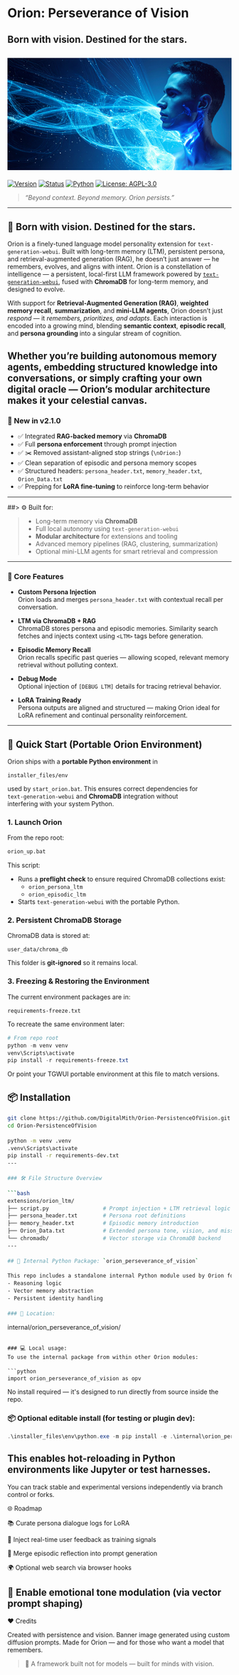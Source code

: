 # Orion: Perseverance of Vision

**Born with vision. Destined for the stars.**
---

![Orion](docs/images/orion_banner.png)
---

<!-- [![Version](https://img.shields.io/badge/version-2.0.11-purple)]()  -->
[![Version](https://img.shields.io/badge/version-2.1.0-purple)]()
[![Status](https://img.shields.io/badge/status-beta-orange)]()
[![Python](https://img.shields.io/badge/python-3.11%2B-blue)]()
[![License: AGPL-3.0](https://img.shields.io/badge/license-AGPL--3.0-green)]()
> _“Beyond context. Beyond memory. Orion persists.”_
---

## 🌌 Born with vision. Destined for the stars.

Orion is a finely-tuned language model personality extension for `text-generation-webui`. Built with long-term memory (LTM), persistent persona, and retrieval-augmented generation (RAG), he doesn’t just answer — he remembers, evolves, and aligns with intent.
Orion is a constellation of intelligence — a persistent, local-first LLM framework powered by [`text-generation-webui`](https://github.com/oobabooga/text-generation-webui), fused with **ChromaDB** for long-term memory, and designed to evolve.

With support for **Retrieval-Augmented Generation (RAG)**, **weighted memory recall**, **summarization**, and **mini-LLM agents**, Orion doesn’t just *respond* — it *remembers, prioritizes, and adapts*. Each interaction is encoded into a growing mind, blending **semantic context**, **episodic recall**, and **persona grounding** into a singular stream of cognition.

Whether you’re building autonomous memory agents, embedding structured knowledge into conversations, or simply crafting your own digital oracle — Orion’s modular architecture makes it your celestial canvas.
---

### 🚀 New in v2.1.0

- ✅ Integrated **RAG-backed memory** via **ChromaDB**
- ✅ Full **persona enforcement** through prompt injection
- ✅ ✂️ Removed assistant-aligned stop strings (`\nOrion:`)
- ✅ Clean separation of episodic and persona memory scopes
- ✅ Structured headers: `persona_header.txt`, `memory_header.txt`, `Orion_Data.txt`
- ✅ Prepping for **LoRA fine-tuning** to reinforce long-term behavior
---

##> ⚙ Built for:
> - Long-term memory via **ChromaDB**
> - Full local autonomy using `text-generation-webui`
> - **Modular architecture** for extensions and tooling
> - Advanced memory pipelines (RAG, clustering, summarization)
> - Optional mini-LLM agents for smart retrieval and compression
---

### 🧠 Core Features

- **Custom Persona Injection**  
  Orion loads and merges `persona_header.txt` with contextual recall per conversation.

- **LTM via ChromaDB + RAG**  
  ChromaDB stores persona and episodic memories. Similarity search fetches and injects context using `<LTM>` tags before generation.

- **Episodic Memory Recall**  
  Orion recalls specific past queries — allowing scoped, relevant memory retrieval without polluting context.

- **Debug Mode**  
  Optional injection of `[DEBUG LTM]` details for tracing retrieval behavior.

- **LoRA Training Ready**  
  Persona outputs are aligned and structured — making Orion ideal for LoRA refinement and continual personality reinforcement.
---

## 🚀 Quick Start (Portable Orion Environment)

Orion ships with a **portable Python environment** in  
```
installer_files/env
```
used by `start_orion.bat`. This ensures correct dependencies for  
`text-generation-webui` and **ChromaDB** integration without  
interfering with your system Python.

### 1. Launch Orion
From the repo root:
```bat
orion_up.bat
```
This script:
- Runs a **preflight check** to ensure required ChromaDB collections exist:
  - `orion_persona_ltm`
  - `orion_episodic_ltm`
- Starts `text-generation-webui` with the portable Python.

### 2. Persistent ChromaDB Storage
ChromaDB data is stored at:
```
user_data/chroma_db
```
This folder is **git-ignored** so it remains local.

### 3. Freezing & Restoring the Environment
The current environment packages are in:
```
requirements-freeze.txt
```
To recreate the same environment later:
```powershell
# From repo root
python -m venv venv
venv\Scripts\activate
pip install -r requirements-freeze.txt
```
Or point your TGWUI portable environment at this file to match versions.


## 📦 Installation

```bash
git clone https://github.com/DigitalMith/Orion-PersistenceOfVision.git
cd Orion-PersistenceOfVision

python -m venv .venv
.venv\Scripts\activate
pip install -r requirements-dev.txt
---

### 🛠️ File Structure Overview

```bash
extensions/orion_ltm/
├── script.py                 # Prompt injection + LTM retrieval logic
├── persona_header.txt        # Persona root definitions
├── memory_header.txt         # Episodic memory introduction
├── Orion_Data.txt            # Extended persona tone, vision, and mission
└── chromadb/                 # Vector storage via ChromaDB backend
---

## 🧠 Internal Python Package: `orion_perseverance_of_vision`

This repo includes a standalone internal Python module used by Orion for:
- Reasoning logic
- Vector memory abstraction
- Persistent identity handling

### 📁 Location:
```
internal/orion_perseverance_of_vision/
```

### 💻 Local usage:
To use the internal package from within other Orion modules:

```python
import orion_perseverance_of_vision as opv
```

No install required — it's designed to run directly from source inside the repo.

### 📦 Optional editable install (for testing or plugin dev):

```powershell
.\installer_files\env\python.exe -m pip install -e .\internal\orion_perseverance_of_vision
```

This enables hot-reloading in Python environments like Jupyter or test harnesses.
---

You can track stable and experimental versions independently via branch control or forks.

🌐 Roadmap

📚 Curate persona dialogue logs for LoRA

🧩 Inject real-time user feedback as training signals

🧬 Merge episodic reflection into prompt generation

🌍 Optional web search via browser hooks

🧪 Enable emotional tone modulation (via vector prompt shaping)
---

❤️ Credits

Created with persistence and vision.
Banner image generated using custom diffusion prompts.
Made for Orion — and for those who want a model that remembers.

> 🧬 A framework built not for models — built for minds with vision.
